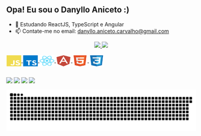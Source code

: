## Opa! Eu sou o Danyllo Aniceto :)

- 🌱 Estudando ReactJS, TypeScript e Angular
- 📫 Contate-me no email: [danyllo.aniceto.carvalho@gmail.com](mailto:danyllo.aniceto.carvalho@gmail.com)

<div align="center">
  <a href="https://github.com/danyllo-aniceto">
  <img height="180em" src="https://github-readme-stats.vercel.app/api?username=danyllo-aniceto&show_icons=true&theme=dracula&include_all_commits=true&count_private=false"/>
  <img height="180em" src="https://github-readme-stats.vercel.app/api/top-langs/?username=danyllo-aniceto&layout=compact&langs_count=7&theme=dracula"/>
</div>

<div style="display: inline_block"><br>
  <img align="center" alt="Js" height="30" width="40" src="https://raw.githubusercontent.com/devicons/devicon/master/icons/javascript/javascript-plain.svg">
  <img align="center" alt="Ts" height="30" width="40" src="https://raw.githubusercontent.com/devicons/devicon/master/icons/typescript/typescript-plain.svg">
  <img align="center" alt="React" height="30" width="40" src="https://raw.githubusercontent.com/devicons/devicon/master/icons/react/react-original.svg">
  <img align="center" alt="Angular" height="30" width="40" src="https://raw.githubusercontent.com/devicons/devicon/master/icons/angularjs/angularjs-plain.svg">
  <img align="center" alt="HTML" height="30" width="40" src="https://raw.githubusercontent.com/devicons/devicon/master/icons/html5/html5-original.svg">
  <img align="center" alt="CSS" height="30" width="40" src="https://raw.githubusercontent.com/devicons/devicon/master/icons/css3/css3-original.svg">
</div>

##

<div> 
  <a href="https://instagram.com/danylloaniceto" target="_blank"><img src="https://img.shields.io/badge/-Instagram-%23E4405F?style=for-the-badge&logo=instagram&logoColor=white" target="_blank"></a>
  <a href="https://discord.com/channels/Danyllo#5137" target="_blank"><img src="https://img.shields.io/badge/Discord-7289DA?style=for-the-badge&logo=discord&logoColor=white" target="_blank"></a> 
  <a href="mailto:danyllo.aniceto.carvalho@gmail.com"><img src="https://img.shields.io/badge/-Gmail-%23333?style=for-the-badge&logo=gmail&logoColor=white" target="_blank"></a>
  <a href="https://www.linkedin.com/in/danyllo-aniceto-564610267/" target="_blank"><img src="https://img.shields.io/badge/LinkedIn-0A66C2?style=for-the-badge&logo=linkedin&logoColor=white"></a>
  
  ![Snake animation](https://github.com/danyllo-aniceto/danyllo-aniceto/blob/main/github-contribution-grid-snake.svg)
</div>
